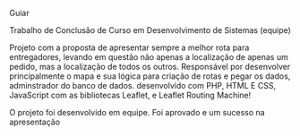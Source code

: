 Guiar

Trabalho de Conclusão de Curso em Desenvolvimento de Sistemas (equipe)

Projeto com a proposta de apresentar sempre a melhor rota para entregadores, levando em questão não apenas a localização de apenas um pedido, mas a localização de todos os outros. 
Responsável por desenvolver principalmente o mapa e sua lógica para criação de rotas e pegar os dados, adminstrador do banco de dados.
desenvolvido com PHP, HTML E CSS, JavaScript com as bibliotecas Leaflet, e Leaflet Routing Machine!

O projeto foi desenvolvido em equipe. Foi aprovado e um sucesso na apresentação
